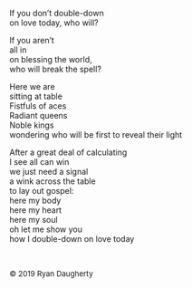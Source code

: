 If you don’t double-down   
on love today, who will?  
  
If you aren’t   
all in  
on blessing the world,  
who will break the spell?   
  
Here we are  
sitting at table  
Fistfuls of aces  
Radiant queens  
Noble kings   
wondering who will be first to reveal their light  
  
After a great deal of calculating  
I see all can win  
we just need a signal  
a wink across the table  
to lay out gospel:   
here my body  
here my heart    
here my soul  
oh let me show you   
how I double-down on love today  

<br> 

<font size=2>© 2019 Ryan Daugherty</font> 